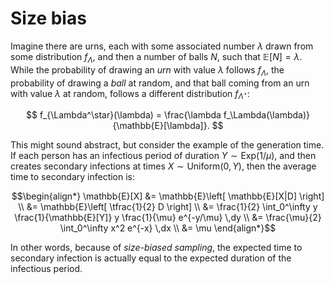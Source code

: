 # Size bias

Imagine there are urns, each with some associated number $\lambda$ drawn from some distribution $f_\Lambda$, and then a number of balls $N$, such that $\mathbb{E}[N] = \lambda$. While the probability of drawing an _urn_ with value $\lambda$ follows $f_\Lambda$, the probability of drawing a _ball_ at random, and that ball coming from an urn with value $\lambda$ at random, follows a different distribution $f_{\Lambda^\star}$:

$$
f_{\Lambda^\star}(\lambda) = \frac{\lambda f_\Lambda(\lambda)}{\mathbb{E}[\lambda]}.
$$

This might sound abstract, but consider the example of the generation time. If each person has an infectious period of duration $Y \sim \mathrm{Exp}(1/\mu)$, and then creates secondary infections at times $X \sim \mathrm{Uniform}(0, Y)$, then the average time to secondary infection is:

```math
\begin{align*}
\mathbb{E}[X] &= \mathbb{E}\left[ \mathbb{E}[X|D] \right] \\
&= \mathbb{E}\left[ \tfrac{1}{2} D \right] \\
&= \frac{1}{2} \int_0^\infty y \frac{1}{\mathbb{E}[Y]} y \frac{1}{\mu} e^{-y/\mu} \,dy \\
&= \frac{\mu}{2} \int_0^\infty x^2 e^{-x} \,dx \\
&= \mu
\end{align*}
```

In other words, because of _size-biased sampling_, the expected time to secondary infection is actually equal to the expected duration of the infectious period.
